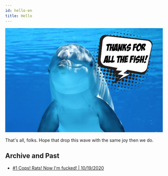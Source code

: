 ```yaml
---
id: hello-en
title: Hello
---
```


![img](../../static/img/dolphin-en.jpg)

That's all, folks. Hope that drop this wave with the same joy then we do.

## Archive and Past

* [#1 Cops! Rats! Now I'm fucked! | 10/19/2020](1-cops-en)